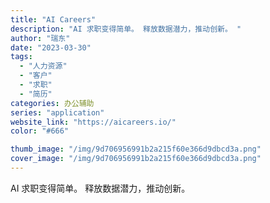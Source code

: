```yaml
---
title: "AI Careers"
description: "AI 求职变得简单。 释放数据潜力，推动创新。 "
author: "瑞东"
date: "2023-03-30"
tags:
  - "人力资源"
  - "客户"
  - "求职"
  - "简历"
categories: 办公辅助
series: "application"
website_link: "https://aicareers.io/"
color: "#666"

thumb_image: "/img/9d706956991b2a215f60e366d9dbcd3a.png"
cover_image: "/img/9d706956991b2a215f60e366d9dbcd3a.png"
---
```


AI 求职变得简单。 释放数据潜力，推动创新。 